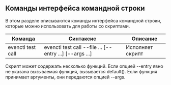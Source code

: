 ## Команды интерфейса командной строки

В этом разделе описываются команды интерфейса командной строки, которые можно использовать для работы со скриптами.

| Команда    | Синтаксис | Описание    |
|------------|-----------|-------------|
| evenctl test call | evenctl test call --file ... [--entry ...] [--args    ...] | Исполняет скрипт |

Скрипт может содержать несколько функций. Если опцией --entry явно не указана вызываемая функция, вызывается default(). Если функция принимает аргументы, они передаются опцией --args.